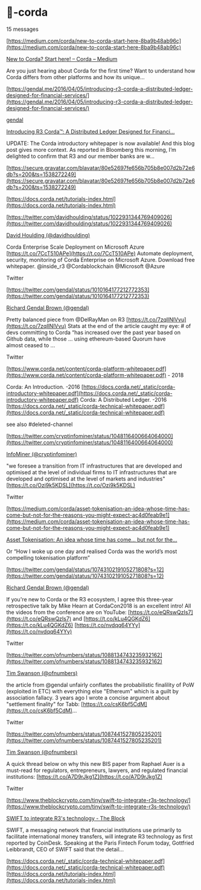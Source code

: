 # 🏦-corda



15 messages



[https://medium.com/corda/new-to-corda-start-here-8ba9b48ab96c](https://medium.com/corda/new-to-corda-start-here-8ba9b48ab96c)

[New to Corda? Start here! – Corda – Medium](https://medium.com/corda/new-to-corda-start-here-8ba9b48ab96c)

Are you just hearing about Corda for the first time? Want to understand how Corda differs from other platforms and how its unique…

[https://gendal.me/2016/04/05/introducing-r3-corda-a-distributed-ledger-designed-for-financial-services/](https://gendal.me/2016/04/05/introducing-r3-corda-a-distributed-ledger-designed-for-financial-services/)

[gendal](https://gendal.me/author/gendal)

[Introducing R3 Corda™: A Distributed Ledger Designed for Financi...](https://gendal.me/2016/04/05/introducing-r3-corda-a-distributed-ledger-designed-for-financial-services)

UPDATE: The Corda introductory whitepaper is now available! And this blog post gives more context. As reported in Bloomberg this morning, I’m delighted to confirm that R3 and our member banks are w…

[https://secure.gravatar.com/blavatar/80e52697fe656b705b8e007d2b72e6db?s=200&ts=1538272249](https://secure.gravatar.com/blavatar/80e52697fe656b705b8e007d2b72e6db?s=200&ts=1538272249)

[https://docs.corda.net/tutorials-index.html](https://docs.corda.net/tutorials-index.html)

[https://twitter.com/davidhoulding/status/1022931344769409026](https://twitter.com/davidhoulding/status/1022931344769409026)

[David Houlding (@davidhoulding)](https://twitter.com/davidhoulding)

Corda Enterprise Scale Deployment on Microsoft Azure [https://t.co/7CcT510APe](https://t.co/7CcT510APe) Automate deployment, security, monitoring of Corda Enterprise on Microsoft Azure. Download free whitepaper. @inside_r3 @Cordablockchain @Microsoft @Azure

Twitter

[https://twitter.com/gendal/status/1010164177212772353](https://twitter.com/gendal/status/1010164177212772353)

[Richard Gendal Brown (@gendal)](https://twitter.com/gendal)

Pretty balanced piece from @DelRayMan on R3 [https://t.co/7zqIlNlVvu](https://t.co/7zqIlNlVvu) Stats at the end of the article caught my eye: # of devs committing to Corda “has increased over the past year based on Github data, while those … using ethereum-based Quorum have almost ceased to ...

Twitter



[https://www.corda.net/content/corda-platform-whitepaper.pdf](https://www.corda.net/content/corda-platform-whitepaper.pdf) - 2018

Corda: An Introduction. -2016 [https://docs.corda.net/_static/corda-introductory-whitepaper.pdf](https://docs.corda.net/_static/corda-introductory-whitepaper.pdf) Corda: A Distributed Ledger. -2016 [https://docs.corda.net/_static/corda-technical-whitepaper.pdf](https://docs.corda.net/_static/corda-technical-whitepaper.pdf)



see also #deleted-channel



[https://twitter.com/cryptinfominer/status/1048116400664064000](https://twitter.com/cryptinfominer/status/1048116400664064000)

[InfoMiner (@cryptinfominer)](https://twitter.com/cryptinfominer)

"we foresee a transition from IT infrastructures that are developed and optimised at the level of individual firms to IT infrastructures that are developed and optimised at the level of markets and industries" [https://t.co/Ozi9k5KDSL](https://t.co/Ozi9k5KDSL)

Twitter



[https://medium.com/corda/asset-tokenisation-an-idea-whose-time-has-come-but-not-for-the-reasons-you-might-expect-ac4d0feab9e1](https://medium.com/corda/asset-tokenisation-an-idea-whose-time-has-come-but-not-for-the-reasons-you-might-expect-ac4d0feab9e1)

[Asset Tokenisation: An idea whose time has come… but not for the...](https://medium.com/corda/asset-tokenisation-an-idea-whose-time-has-come-but-not-for-the-reasons-you-might-expect-ac4d0feab9e1)

Or “How I woke up one day and realised Corda was the world’s most compelling tokenisation platform”



[https://twitter.com/gendal/status/1074310219105271808?s=12](https://twitter.com/gendal/status/1074310219105271808?s=12)

[Richard Gendal Brown (@gendal)](https://twitter.com/gendal)

If you're new to Corda or the R3 ecosystem, I agree this three-year retrospective talk by Mike Hearn at CordaCon2018 is an excellent intro! All the videos from the conference are on YouTube: [https://t.co/eQRswQzIs7](https://t.co/eQRswQzIs7) and [https://t.co/kLu4QGKdZ6](https://t.co/kLu4QGKdZ6) [https://t.co/nvdqq64YYy](https://t.co/nvdqq64YYy)

Twitter



[https://twitter.com/ofnumbers/status/1088134743235932162](https://twitter.com/ofnumbers/status/1088134743235932162)

[Tim Swanson (@ofnumbers)](https://twitter.com/ofnumbers)

the article from @gendal unfairly conflates the probabilistic finalility of PoW (exploited in ETC) with everything else "Ethereum" which is a guilt by association fallacy. 3 years ago I wrote a concise argument about "settlement finality" for Tabb: [https://t.co/csK6bf5CdM](https://t.co/csK6bf5CdM)...

Twitter

[https://twitter.com/ofnumbers/status/1087441527805235201](https://twitter.com/ofnumbers/status/1087441527805235201)

[Tim Swanson (@ofnumbers)](https://twitter.com/ofnumbers)

A quick thread below on why this new BIS paper from Raphael Auer is a must-read for regulators, entrepreneurs, lawyers, and regulated financial institutions: [https://t.co/A7D9rJkg1Z](https://t.co/A7D9rJkg1Z)

Twitter



[https://www.theblockcrypto.com/tiny/swift-to-integrate-r3s-technology/](https://www.theblockcrypto.com/tiny/swift-to-integrate-r3s-technology/)

[SWIFT to integrate R3's technology - The Block](https://www.theblockcrypto.com/tiny/swift-to-integrate-r3s-technology/)

SWIFT, a messaging network that financial institutions use primarily to facilitate international money transfers, will integrate R3 technology as first reported by CoinDesk. Speaking at the Paris Fintech Forum today, Gottfried Leibbrandt, CEO of SWIFT said that the detail...



[https://docs.corda.net/_static/corda-technical-whitepaper.pdf](https://docs.corda.net/_static/corda-technical-whitepaper.pdf) [https://docs.corda.net/tutorials-index.html](https://docs.corda.net/tutorials-index.html)
